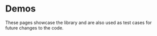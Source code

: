 # Demos
These pages showcase the library and are also used as test cases for future changes to the code.
